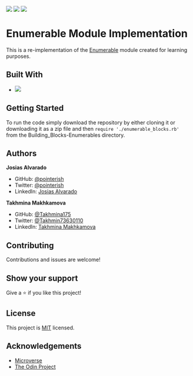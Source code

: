 ![](https://img.shields.io/badge/Microverse-blueviolet)
![](https://img.shields.io/badge/Enumerable-purple)
![](https://img.shields.io/badge/Ruby-red)

# Enumerable Module Implementation

This is a re-implementation of the [Enumerable](https://ruby-doc.org/core-2.7.2/Enumerable.html) module created for learning purposes.

## Built With

- ![](https://img.shields.io/badge/Ruby-red)


##  Getting Started

To run the code simply download the repository by either cloning it or downloading it as a zip file and then `require './enumerable_blocks.rb'` from the Building_Blocks-Enumerables directory.

## Authors

**Josias Alvarado**

- GitHub: [@pointerish](https://github.com/pointerish)
- Twitter: [@pointerish](https://twitter.com/pointerish)
- LinkedIn: [Josias Alvarado](https://www.linkedin.com/in/josias-alvarado-80901878/)

**Takhmina Makhkamova**

- GitHub: [@Takhmina175](https://github.com/Takhmina175)
- Twitter: [@Takhmin73630110](https://twitter.com/Takhmin73630110)
- LinkedIn: [Takhmina Makhkamova](https://www.linkedin.com/in/takhmina-makhkamova-7628136b/)


##  Contributing

Contributions and issues are welcome!

## Show your support

Give a ⭐️ if you like this project!

## License

This project is [MIT](./LICENSE) licensed.

## Acknowledgements

- [Microverse](https://microverse.org)
- [The Odin Project](https://www.theodinproject.com/)